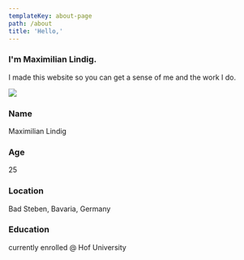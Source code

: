 ```yaml
---
templateKey: about-page
path: /about
title: 'Hello,'
---
```

### I'm Maximilian Lindig.

I made this website so you can get a sense of me and the work I do.

![](/img/me_frontal.jpg)
### Name

Maximilian Lindig

### Age

25

### Location

Bad Steben, Bavaria, Germany

### Education

currently enrolled @ Hof University